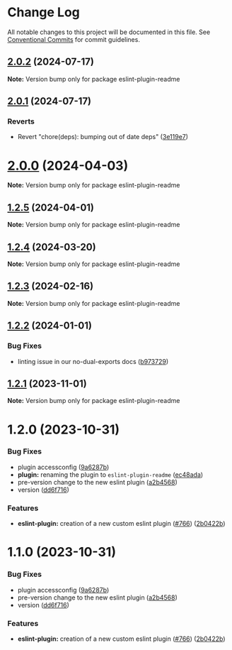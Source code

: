 # Change Log

All notable changes to this project will be documented in this file.
See [Conventional Commits](https://conventionalcommits.org) for commit guidelines.

## [2.0.2](https://github.com/readmeio/standards/compare/eslint-plugin-readme@2.0.1...eslint-plugin-readme@2.0.2) (2024-07-17)

**Note:** Version bump only for package eslint-plugin-readme





## [2.0.1](https://github.com/readmeio/standards/compare/eslint-plugin-readme@2.0.0...eslint-plugin-readme@2.0.1) (2024-07-17)


### Reverts

* Revert "chore(deps): bumping out of date deps" ([3e119e7](https://github.com/readmeio/standards/commit/3e119e7fe3b3ef305fd2372f5ac742be051e2072))





# [2.0.0](https://github.com/readmeio/standards/compare/eslint-plugin-readme@1.2.5...eslint-plugin-readme@2.0.0) (2024-04-03)

**Note:** Version bump only for package eslint-plugin-readme





## [1.2.5](https://github.com/readmeio/standards/compare/eslint-plugin-readme@1.2.4...eslint-plugin-readme@1.2.5) (2024-04-01)

**Note:** Version bump only for package eslint-plugin-readme





## [1.2.4](https://github.com/readmeio/standards/compare/eslint-plugin-readme@1.2.3...eslint-plugin-readme@1.2.4) (2024-03-20)

**Note:** Version bump only for package eslint-plugin-readme





## [1.2.3](https://github.com/readmeio/standards/compare/eslint-plugin-readme@1.2.2...eslint-plugin-readme@1.2.3) (2024-02-16)

**Note:** Version bump only for package eslint-plugin-readme





## [1.2.2](https://github.com/readmeio/standards/compare/eslint-plugin-readme@1.2.1...eslint-plugin-readme@1.2.2) (2024-01-01)


### Bug Fixes

* linting issue in our no-dual-exports docs ([b973729](https://github.com/readmeio/standards/commit/b973729a324f1fa7d42f892a9ed4a1eb84ee4504))





## [1.2.1](https://github.com/readmeio/standards/compare/eslint-plugin-readme@1.2.0...eslint-plugin-readme@1.2.1) (2023-11-01)

**Note:** Version bump only for package eslint-plugin-readme





# 1.2.0 (2023-10-31)


### Bug Fixes

* plugin accessconfig ([9a6287b](https://github.com/readmeio/standards/commit/9a6287bba9476b62ec86c878531eff3d04fc2e1d))
* **plugin:** renaming the plugin to `eslint-plugin-readme` ([ec48ada](https://github.com/readmeio/standards/commit/ec48adab1ec7463993b6772e95ba5fa3dba58422))
* pre-version change to the new eslint plugin ([a2b4568](https://github.com/readmeio/standards/commit/a2b4568efaa74aabf6875bc8eeec6fed48e822e2))
* version ([dd6f716](https://github.com/readmeio/standards/commit/dd6f716485419192eebb04686a5d739b7ebef63e))


### Features

* **eslint-plugin:** creation of a new custom eslint plugin ([#766](https://github.com/readmeio/standards/issues/766)) ([2b0422b](https://github.com/readmeio/standards/commit/2b0422b41e4d9b24c1b3d1be6bff5670d03d72c3))





# 1.1.0 (2023-10-31)


### Bug Fixes

* plugin accessconfig ([9a6287b](https://github.com/readmeio/standards/commit/9a6287bba9476b62ec86c878531eff3d04fc2e1d))
* pre-version change to the new eslint plugin ([a2b4568](https://github.com/readmeio/standards/commit/a2b4568efaa74aabf6875bc8eeec6fed48e822e2))
* version ([dd6f716](https://github.com/readmeio/standards/commit/dd6f716485419192eebb04686a5d739b7ebef63e))


### Features

* **eslint-plugin:** creation of a new custom eslint plugin ([#766](https://github.com/readmeio/standards/issues/766)) ([2b0422b](https://github.com/readmeio/standards/commit/2b0422b41e4d9b24c1b3d1be6bff5670d03d72c3))

